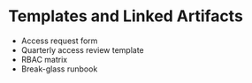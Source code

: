 # Templates and Linked Artifacts
- Access request form
- Quarterly access review template
- RBAC matrix
- Break-glass runbook
